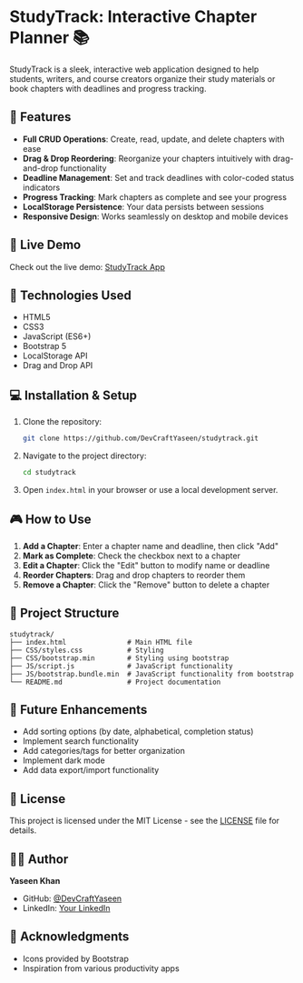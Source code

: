 # StudyTrack: Interactive Chapter Planner 📚

StudyTrack is a sleek, interactive web application designed to help students, writers, and course creators organize their study materials or book chapters with deadlines and progress tracking.

## 🌟 Features

- **Full CRUD Operations**: Create, read, update, and delete chapters with ease
- **Drag & Drop Reordering**: Reorganize your chapters intuitively with drag-and-drop functionality
- **Deadline Management**: Set and track deadlines with color-coded status indicators
- **Progress Tracking**: Mark chapters as complete and see your progress
- **LocalStorage Persistence**: Your data persists between sessions
- **Responsive Design**: Works seamlessly on desktop and mobile devices

## 🚀 Live Demo

Check out the live demo: [StudyTrack App](https://DevCraftYaseen.github.io/studytrack)

## 🔧 Technologies Used

- HTML5
- CSS3
- JavaScript (ES6+)
- Bootstrap 5
- LocalStorage API
- Drag and Drop API

## 💻 Installation & Setup

1. Clone the repository:
   ```bash
   git clone https://github.com/DevCraftYaseen/studytrack.git
   ```

2. Navigate to the project directory:
   ```bash
   cd studytrack
   ```

3. Open `index.html` in your browser or use a local development server.

## 🎮 How to Use

1. **Add a Chapter**: Enter a chapter name and deadline, then click "Add"
2. **Mark as Complete**: Check the checkbox next to a chapter
3. **Edit a Chapter**: Click the "Edit" button to modify name or deadline
4. **Reorder Chapters**: Drag and drop chapters to reorder them
5. **Remove a Chapter**: Click the "Remove" button to delete a chapter

## 🧩 Project Structure

```
studytrack/
├── index.html               # Main HTML file
├── CSS/styles.css           # Styling
├── CSS/bootstrap.min        # Styling using bootstrap
├── JS/script.js             # JavaScript functionality
├── JS/bootstrap.bundle.min  # JavaScript functionality from bootstrap
└── README.md                # Project documentation
```

## 🔮 Future Enhancements

- Add sorting options (by date, alphabetical, completion status)
- Implement search functionality
- Add categories/tags for better organization
- Implement dark mode
- Add data export/import functionality

## 📝 License

This project is licensed under the MIT License - see the [LICENSE](LICENSE) file for details.

## 👨‍💻 Author

**Yaseen Khan**
- GitHub: [@DevCraftYaseen](https://github.com/DevCraftYaseen)
- LinkedIn: [Your LinkedIn](https://linkedin.com/in/devcraftyaseen)

## 🙏 Acknowledgments

- Icons provided by Bootstrap
- Inspiration from various productivity apps
